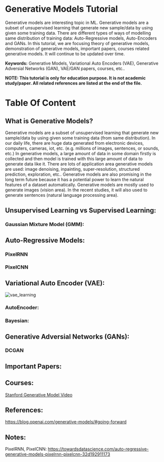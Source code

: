 # Generative Models Tutorial
Generative models are interesting topic in ML. Generative models are a subset of unsupervised learning that generate new sample/data by using given some training data. There are different types of ways of modelling same distribution of training data: Auto-Regressive models, Auto-Encoders and GANs. In this tutorial, we are focusing theory of generative models, demonstration of generative models, important papers, courses related generative models. It will continue to be updated over time.

**Keywords:**  Generative Models, Variational Auto Encoders (VAE), Generative Adversial Networks (GAN), VAE/GAN papers, courses, etc..

**NOTE: This tutorial is only for education purpose. It is not academic study/paper. All related references are listed at the end of the file.**

# Table Of Content

## What is Generative Models? <a name="whatisGM"></a>

Generative models are a subset of unsupervised learning that generate new sample/data by using given some training data (from same distribution). In our daily life, there are huge data generated from electronic devices, computers, cameras, iot, etc. (e.g. millions of images, sentences, or sounds, etc.) In generative models, a large amount of data in some domain firstly is collected and then model is trained with this large amount of data to generate data like it. There are lots of application area generative models are used:  image denoising, inpainting, super-resolution, structured prediction, exploration, etc.. Generative models are also promising in the long term future because it has a potential power to learn the natural features of a dataset automatically. Generative models are mostly used to generate images (vision area). In the recent studies, it will also used to generate sentences (natural language processing area). 

## Unsupervised Learning vs Supervised Learning:

### Gaussian Mixture Model (GMM):

## Auto-Regressive Models:

### PixelRNN

### PixelCNN

## Variational Auto Encoder (VAE):

![vae_learning](https://user-images.githubusercontent.com/10358317/51377315-a81c3a80-1b1b-11e9-8298-7e61e6cfe329.gif)


### AutoEncoder:

### Bayesian:

## Generative Adversial Networks (GANs):

### DCGAN

## Important Papers:


## Courses: 
[Stanford Generative Model Video](https://www.youtube.com/watch?v=5WoItGTWV54)

## References:
https://blog.openai.com/generative-models/#going-forward

## Notes:
PixelRNN, PixelCNN: https://towardsdatascience.com/auto-regressive-generative-models-pixelrnn-pixelcnn-32d192911173
